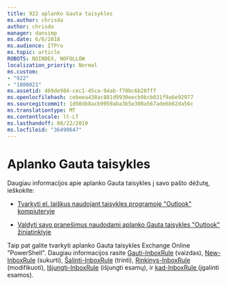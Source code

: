 ```yaml
---
title: 922 aplanko Gauta taisykles
ms.author: chrisda
author: chrisda
manager: dansimp
ms.date: 6/6/2018
ms.audience: ITPro
ms.topic: article
ROBOTS: NOINDEX, NOFOLLOW
localization_priority: Normal
ms.custom:
- "922"
- "1800021"
ms.assetid: 469de984-cec1-45ca-94ab-f70bc6b28fff
ms.openlocfilehash: cebeea438ac881d9930eecb9bcb031f9a6e92977
ms.sourcegitcommit: 1d98db8acb9959aba3b5e308a567ade6b62da56c
ms.translationtype: MT
ms.contentlocale: lt-LT
ms.lasthandoff: 08/22/2019
ms.locfileid: "36499647"
---
```

# <a name="inbox-rules"></a>Aplanko Gauta taisykles

Daugiau informacijos apie aplanko Gauta taisykles į savo pašto dėžutę, ieškokite:

- [Tvarkyti el. laiškus naudojant taisykles programoje "Outlook" kompiuteryje](https://support.office.com/article/c24f5dea-9465-4df4-ad17-a50704d66c59.aspx)

- [Valdyti savo pranešimus naudodami aplanko Gauta taisykles "Outlook" žiniatinklyje](https://support.office.com/article/8400435c-f14e-4272-9004-1548bb1848f2.aspx)

Taip pat galite tvarkyti aplanko Gauta taisykles Exchange Online "PowerShell". Daugiau informacijos rasite [Gauti-InboxRule](https://docs.microsoft.com/powershell/module/exchange/mailboxes/get-inboxrule) (vaizdas), [New-InboxRule](https://docs.microsoft.com/powershell/module/exchange/mailboxes/new-inboxrule) (sukurti), [Šalinti-InboxRule](https://docs.microsoft.com/powershell/module/exchange/mailboxes/remove-inboxrule) (trinti), [Rinkinys-InboxRule](https://docs.microsoft.com/powershell/module/exchange/mailboxes/set-inboxrule) (modifikuoti), [Išjungti-InboxRule](https://docs.microsoft.com/powershell/module/exchange/mailboxes/disable-inboxrule) (išjungti esamų), ir [kad-InboxRule ](https://docs.microsoft.com/powershell/module/exchange/mailboxes/enable-inboxrule)(įgalinti esamos).
